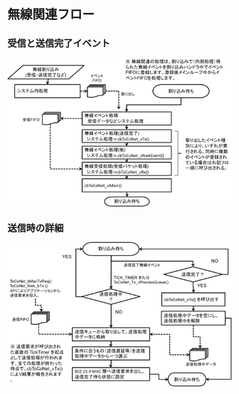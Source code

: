 # 無線関連フロー

## 受信と送信完了イベント

![](<../../.gitbook/assets/image (21).png>)

## 送信時の詳細

![](<../../.gitbook/assets/image (22).png>)
